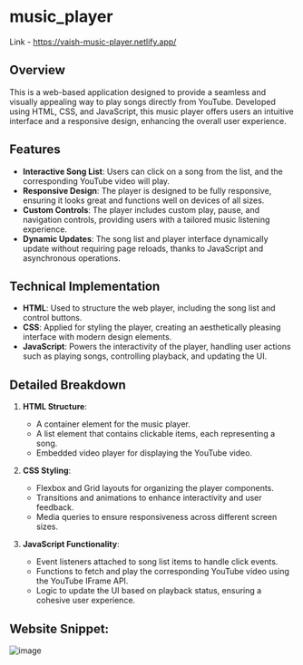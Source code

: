 # music_player

Link - https://vaish-music-player.netlify.app/

## Overview
This is a web-based application designed to provide a seamless and visually appealing way to play songs directly from YouTube. Developed using HTML, CSS, and JavaScript, this music player offers users an intuitive interface and a responsive design, enhancing the overall user experience.

## Features
- **Interactive Song List**: Users can click on a song from the list, and the corresponding YouTube video will play.
- **Responsive Design**: The player is designed to be fully responsive, ensuring it looks great and functions well on devices of all sizes.
- **Custom Controls**: The player includes custom play, pause, and navigation controls, providing users with a tailored music listening experience.
- **Dynamic Updates**: The song list and player interface dynamically update without requiring page reloads, thanks to JavaScript and asynchronous operations.

## Technical Implementation
- **HTML**: Used to structure the web player, including the song list and control buttons.
- **CSS**: Applied for styling the player, creating an aesthetically pleasing interface with modern design elements.
- **JavaScript**: Powers the interactivity of the player, handling user actions such as playing songs, controlling playback, and updating the UI.

## Detailed Breakdown
1. **HTML Structure**: 
   - A container element for the music player.
   - A list element that contains clickable items, each representing a song.
   - Embedded video player for displaying the YouTube video.

2. **CSS Styling**: 
   - Flexbox and Grid layouts for organizing the player components.
   - Transitions and animations to enhance interactivity and user feedback.
   - Media queries to ensure responsiveness across different screen sizes.

3. **JavaScript Functionality**: 
   - Event listeners attached to song list items to handle click events.
   - Functions to fetch and play the corresponding YouTube video using the YouTube IFrame API.
   - Logic to update the UI based on playback status, ensuring a cohesive user experience.
  

## Website Snippet:

![image](https://github.com/user-attachments/assets/7dc65037-cf19-4021-b7dc-e3c8c70bbe2f)

